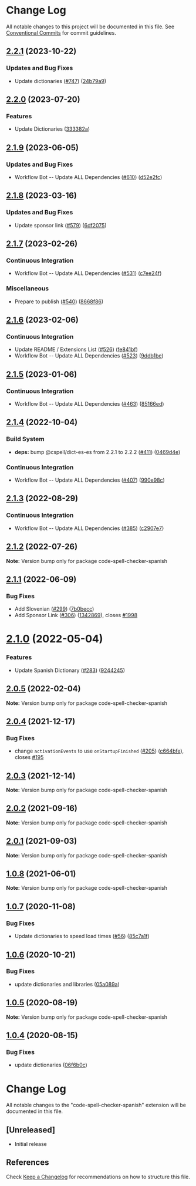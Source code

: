# Change Log

All notable changes to this project will be documented in this file.
See [Conventional Commits](https://conventionalcommits.org) for commit guidelines.

## [2.2.1](https://github.com/streetsidesoftware/vscode-cspell-dict-extensions/compare/code-spell-checker-spanish@2.2.0...code-spell-checker-spanish@2.2.1) (2023-10-22)


### Updates and Bug Fixes

* Update dictionaries ([#747](https://github.com/streetsidesoftware/vscode-cspell-dict-extensions/issues/747)) ([24b79a9](https://github.com/streetsidesoftware/vscode-cspell-dict-extensions/commit/24b79a9e1b641009b6fd3206eebd443169e67123))

## [2.2.0](https://github.com/streetsidesoftware/vscode-cspell-dict-extensions/compare/code-spell-checker-spanish@2.1.9...code-spell-checker-spanish@2.2.0) (2023-07-20)


### Features

* Update Dictionaries ([333382a](https://github.com/streetsidesoftware/vscode-cspell-dict-extensions/commit/333382a02ac229a13b3d77a122b7e8201cad695c))

## [2.1.9](https://github.com/streetsidesoftware/vscode-cspell-dict-extensions/compare/code-spell-checker-spanish@2.1.8...code-spell-checker-spanish@2.1.9) (2023-06-05)


### Updates and Bug Fixes

* Workflow Bot -- Update ALL Dependencies ([#610](https://github.com/streetsidesoftware/vscode-cspell-dict-extensions/issues/610)) ([d52e2fc](https://github.com/streetsidesoftware/vscode-cspell-dict-extensions/commit/d52e2fce4f0fc581e8d901cd82ea68ba31557977))

## [2.1.8](https://github.com/streetsidesoftware/vscode-cspell-dict-extensions/compare/code-spell-checker-spanish@2.1.7...code-spell-checker-spanish@2.1.8) (2023-03-16)


### Updates and Bug Fixes

* Update sponsor link ([#579](https://github.com/streetsidesoftware/vscode-cspell-dict-extensions/issues/579)) ([6df2075](https://github.com/streetsidesoftware/vscode-cspell-dict-extensions/commit/6df2075cda94e9253a1f11d5dcf63e73a49b8edd))

## [2.1.7](https://github.com/streetsidesoftware/vscode-cspell-dict-extensions/compare/code-spell-checker-spanish@2.1.6...code-spell-checker-spanish@2.1.7) (2023-02-26)


### Continuous Integration

* Workflow Bot -- Update ALL Dependencies ([#531](https://github.com/streetsidesoftware/vscode-cspell-dict-extensions/issues/531)) ([c7ee24f](https://github.com/streetsidesoftware/vscode-cspell-dict-extensions/commit/c7ee24f30552a6e8904a8d489b8a76ddcd3eedec))


### Miscellaneous

* Prepare to publish ([#540](https://github.com/streetsidesoftware/vscode-cspell-dict-extensions/issues/540)) ([8668f86](https://github.com/streetsidesoftware/vscode-cspell-dict-extensions/commit/8668f86b5fe3bf076cc44db54ec9b15d2f137623))

## [2.1.6](https://github.com/streetsidesoftware/vscode-cspell-dict-extensions/compare/code-spell-checker-spanish@2.1.5...code-spell-checker-spanish@2.1.6) (2023-02-06)


### Continuous Integration

* Update README / Extensions List ([#526](https://github.com/streetsidesoftware/vscode-cspell-dict-extensions/issues/526)) ([fe841bf](https://github.com/streetsidesoftware/vscode-cspell-dict-extensions/commit/fe841bfc7209e134740b24897e23748581536eb3))
* Workflow Bot -- Update ALL Dependencies ([#523](https://github.com/streetsidesoftware/vscode-cspell-dict-extensions/issues/523)) ([9ddb1be](https://github.com/streetsidesoftware/vscode-cspell-dict-extensions/commit/9ddb1be69e4903bb23bc73b6f6afb43c4eb6ec6b))

## [2.1.5](https://github.com/streetsidesoftware/vscode-cspell-dict-extensions/compare/code-spell-checker-spanish@2.1.4...code-spell-checker-spanish@2.1.5) (2023-01-06)


### Continuous Integration

* Workflow Bot -- Update ALL Dependencies ([#463](https://github.com/streetsidesoftware/vscode-cspell-dict-extensions/issues/463)) ([85166ed](https://github.com/streetsidesoftware/vscode-cspell-dict-extensions/commit/85166ed01b3b324b9bfc737443a76318aa1cdda7))

## [2.1.4](https://github.com/streetsidesoftware/vscode-cspell-dict-extensions/compare/code-spell-checker-spanish@2.1.3...code-spell-checker-spanish@2.1.4) (2022-10-04)


### Build System

* **deps:** bump @cspell/dict-es-es from 2.2.1 to 2.2.2 ([#411](https://github.com/streetsidesoftware/vscode-cspell-dict-extensions/issues/411)) ([0469d4e](https://github.com/streetsidesoftware/vscode-cspell-dict-extensions/commit/0469d4ea868e9b99b56d6422ead8c1444260978c))


### Continuous Integration

* Workflow Bot -- Update ALL Dependencies ([#407](https://github.com/streetsidesoftware/vscode-cspell-dict-extensions/issues/407)) ([990e98c](https://github.com/streetsidesoftware/vscode-cspell-dict-extensions/commit/990e98c5befbe28655f896ae9618d32626d684f5))

## [2.1.3](https://github.com/streetsidesoftware/vscode-cspell-dict-extensions/compare/code-spell-checker-spanish@2.1.2...code-spell-checker-spanish@2.1.3) (2022-08-29)


### Continuous Integration

* Workflow Bot -- Update ALL Dependencies ([#385](https://github.com/streetsidesoftware/vscode-cspell-dict-extensions/issues/385)) ([c2907e7](https://github.com/streetsidesoftware/vscode-cspell-dict-extensions/commit/c2907e7af39c1b7f42549cfb5f555dce6f62fb4a))

## [2.1.2](https://github.com/streetsidesoftware/vscode-cspell-dict-extensions/compare/code-spell-checker-spanish@2.1.1...code-spell-checker-spanish@2.1.2) (2022-07-26)

**Note:** Version bump only for package code-spell-checker-spanish





## [2.1.1](https://github.com/streetsidesoftware/vscode-cspell-dict-extensions/compare/code-spell-checker-spanish@2.1.0...code-spell-checker-spanish@2.1.1) (2022-06-09)


### Bug Fixes

* Add Slovenian ([#299](https://github.com/streetsidesoftware/vscode-cspell-dict-extensions/issues/299)) ([7b0becc](https://github.com/streetsidesoftware/vscode-cspell-dict-extensions/commit/7b0becc910e11e674ad32be812aa5e138b005219))
* Add Sponsor Link ([#306](https://github.com/streetsidesoftware/vscode-cspell-dict-extensions/issues/306)) ([1342869](https://github.com/streetsidesoftware/vscode-cspell-dict-extensions/commit/13428699ee20f6b6a597dd2638d5633f2a53c9cf)), closes [#1998](https://github.com/streetsidesoftware/vscode-cspell-dict-extensions/issues/1998)





# [2.1.0](https://github.com/streetsidesoftware/vscode-cspell-dict-extensions/compare/code-spell-checker-spanish@2.0.5...code-spell-checker-spanish@2.1.0) (2022-05-04)


### Features

* Update Spanish Dictionary ([#283](https://github.com/streetsidesoftware/vscode-cspell-dict-extensions/issues/283)) ([9244245](https://github.com/streetsidesoftware/vscode-cspell-dict-extensions/commit/9244245399e25c8d430d6019003f0ccfdb72bcb0))





## [2.0.5](https://github.com/streetsidesoftware/vscode-cspell-dict-extensions/compare/code-spell-checker-spanish@2.0.4...code-spell-checker-spanish@2.0.5) (2022-02-04)

**Note:** Version bump only for package code-spell-checker-spanish





## [2.0.4](https://github.com/streetsidesoftware/vscode-cspell-dict-extensions/compare/code-spell-checker-spanish@2.0.3...code-spell-checker-spanish@2.0.4) (2021-12-17)


### Bug Fixes

* change `activationEvents` to use `onStartupFinished` ([#205](https://github.com/streetsidesoftware/vscode-cspell-dict-extensions/issues/205)) ([c664bfe](https://github.com/streetsidesoftware/vscode-cspell-dict-extensions/commit/c664bfe88497c9eaf82aa5549734d99db9194001)), closes [#195](https://github.com/streetsidesoftware/vscode-cspell-dict-extensions/issues/195)





## [2.0.3](https://github.com/streetsidesoftware/vscode-cspell-dict-extensions/compare/code-spell-checker-spanish@2.0.2...code-spell-checker-spanish@2.0.3) (2021-12-14)

**Note:** Version bump only for package code-spell-checker-spanish





## [2.0.2](https://github.com/streetsidesoftware/vscode-cspell-dict-extensions/compare/code-spell-checker-spanish@2.0.1...code-spell-checker-spanish@2.0.2) (2021-09-16)

**Note:** Version bump only for package code-spell-checker-spanish





## [2.0.1](https://github.com/streetsidesoftware/vscode-cspell-dict-extensions/compare/code-spell-checker-spanish@1.0.8...code-spell-checker-spanish@2.0.1) (2021-09-03)

**Note:** Version bump only for package code-spell-checker-spanish





## [1.0.8](https://github.com/streetsidesoftware/vscode-cspell-dict-extensions/compare/code-spell-checker-spanish@1.0.7...code-spell-checker-spanish@1.0.8) (2021-06-01)

**Note:** Version bump only for package code-spell-checker-spanish





## [1.0.7](https://github.com/streetsidesoftware/vscode-cspell-dict-extensions/compare/code-spell-checker-spanish@1.0.6...code-spell-checker-spanish@1.0.7) (2020-11-08)


### Bug Fixes

* Update dictionaries to speed load times ([#56](https://github.com/streetsidesoftware/vscode-cspell-dict-extensions/issues/56)) ([85c7a1f](https://github.com/streetsidesoftware/vscode-cspell-dict-extensions/commit/85c7a1f3363945594f6d86dbb7dae7f4c95a76e7))





## [1.0.6](https://github.com/streetsidesoftware/vscode-cspell-dict-extensions/compare/code-spell-checker-spanish@1.0.5...code-spell-checker-spanish@1.0.6) (2020-10-21)


### Bug Fixes

* update dictionaries and libraries ([05a089a](https://github.com/streetsidesoftware/vscode-cspell-dict-extensions/commit/05a089add3e0e3606ac1604df1539adfb272461f))





## [1.0.5](https://github.com/streetsidesoftware/vscode-cspell-dict-extensions/compare/code-spell-checker-spanish@1.0.4...code-spell-checker-spanish@1.0.5) (2020-08-19)

**Note:** Version bump only for package code-spell-checker-spanish





## [1.0.4](https://github.com/streetsidesoftware/vscode-cspell-dict-extensions/compare/code-spell-checker-spanish@1.0.3...code-spell-checker-spanish@1.0.4) (2020-08-15)


### Bug Fixes

* update dictionaries ([06f6b0c](https://github.com/streetsidesoftware/vscode-cspell-dict-extensions/commit/06f6b0cd9c011d55de841aa75591422a18d8a8f6))





# Change Log
All notable changes to the "code-spell-checker-spanish" extension will be documented in this file.

## [Unreleased]
- Initial release

## References
Check [Keep a Changelog](http://keepachangelog.com/) for recommendations on how to structure this file.
